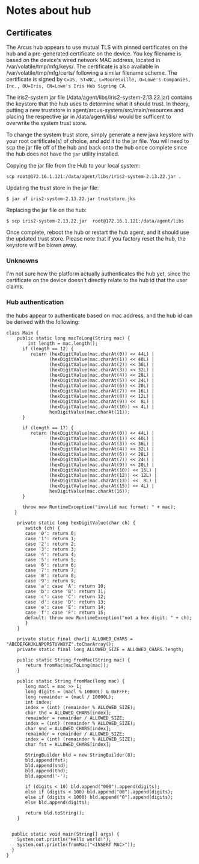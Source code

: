 # Notes about hub

## Certificates

The Arcus hub appears to use mutual TLS with pinned certificates on the hub and a pre-generated certificate on the device. You key filename is based on the device's wired network MAC address, located in /var/volatile/tmp/mfg/keys/. The certificate is also available in /var/volatile/tmp/mfg/certs/ following a similar filename scheme. The certificate is signed by `C=US, ST=NC, L=Mooresville, O=Lowe's Companies, Inc., OU=Iris, CN=Lowe's Iris Hub Signing CA`.

The iris2-system jar file (/data/agent/libs/iris2-system-2.13.22.jar) contains the keystore that the hub uses to determine what it should trust. In theory, putting a new truststore in agent/arcus-system/src/main/resources and placing the respective jar in /data/agent/libs/ would be sufficent to overwrite the system trust store.

To change the system trust store, simply generate a new java keystore with your root certificate(s) of choice, and add it to the jar file. You will need to scp the jar file off of the hub and back onto the hub once complete since the hub does not have the `jar` utility installed.

Copying the jar file from the Hub to your local system:
```
scp root@172.16.1.121:/data/agent/libs/iris2-system-2.13.22.jar .
```

Updating the trust store in the jar file:
```
$ jar uf iris2-system-2.13.22.jar truststore.jks
```

Replacing the jar file on the hub:
```
$ scp iris2-system-2.13.22.jar  root@172.16.1.121:/data/agent/libs
```

Once complete, reboot the hub or restart the hub agent, and it should use the updated trust store. Please note that if you factory reset the hub, the keystore will be blown away.

### Unknowns

I'm not sure how the platform actually authenticates the hub yet, since the certificate on the device doesn't directly relate to the hub id that the user claims.

### Hub authentication

the hubs appear to authenticate based on mac address, and the hub id can be derived with the following:

```
class Main {
 	public static long macToLong(String mac) {
		int length = mac.length();
      if (length == 12) {
         return (hexDigitValue(mac.charAt(0)) << 44L) |
                (hexDigitValue(mac.charAt(1)) << 40L) |
                (hexDigitValue(mac.charAt(2)) << 36L) |
                (hexDigitValue(mac.charAt(3)) << 32L) |
                (hexDigitValue(mac.charAt(4)) << 28L) |
                (hexDigitValue(mac.charAt(5)) << 24L) |
                (hexDigitValue(mac.charAt(6)) << 20L) |
                (hexDigitValue(mac.charAt(7)) << 16L) |
                (hexDigitValue(mac.charAt(8)) << 12L) |
                (hexDigitValue(mac.charAt(9)) <<  8L) |
                (hexDigitValue(mac.charAt(10)) << 4L) |
                hexDigitValue(mac.charAt(11));
      }

      if (length == 17) {
         return (hexDigitValue(mac.charAt(0)) << 44L) |
                (hexDigitValue(mac.charAt(1)) << 40L) |
                (hexDigitValue(mac.charAt(3)) << 36L) |
                (hexDigitValue(mac.charAt(4)) << 32L) |
                (hexDigitValue(mac.charAt(6)) << 28L) |
                (hexDigitValue(mac.charAt(7)) << 24L) |
                (hexDigitValue(mac.charAt(9)) << 20L) |
                (hexDigitValue(mac.charAt(10)) << 16L) |
                (hexDigitValue(mac.charAt(12)) << 12L) |
                (hexDigitValue(mac.charAt(13)) <<  8L) |
                (hexDigitValue(mac.charAt(15)) << 4L) |
                hexDigitValue(mac.charAt(16));
      }

      throw new RuntimeException("invalid mac format: " + mac);
   }

    private static long hexDigitValue(char ch) {
       switch (ch) {
       case '0': return 0;
       case '1': return 1;
       case '2': return 2;
       case '3': return 3;
       case '4': return 4;
       case '5': return 5;
       case '6': return 6;
       case '7': return 7;
       case '8': return 8;
       case '9': return 9;
       case 'a': case 'A': return 10;
       case 'b': case 'B': return 11;
       case 'c': case 'C': return 12;
       case 'd': case 'D': return 13;
       case 'e': case 'E': return 14;
       case 'f': case 'F': return 15;
       default: throw new RuntimeException("not a hex digit: " + ch);
       }
    }

    private static final char[] ALLOWED_CHARS = "ABCDEFGHJKLNPQRSTUVWXYZ".toCharArray();
    private static final long ALLOWED_SIZE = ALLOWED_CHARS.length;

    public static String fromMac(String mac) {
       return fromMac(macToLong(mac));
    }

    public static String fromMac(long mac) {
       long macl = mac >> 1;
       long digits = (macl % 10000L) & 0xFFFF;
       long remainder = (macl / 10000L);
       int index;
       index = (int) (remainder % ALLOWED_SIZE);
       char thd = ALLOWED_CHARS[index];
       remainder = remainder / ALLOWED_SIZE;
       index = (int) (remainder % ALLOWED_SIZE);
       char snd = ALLOWED_CHARS[index];
       remainder = remainder / ALLOWED_SIZE;
       index = (int) (remainder % ALLOWED_SIZE);
       char fst = ALLOWED_CHARS[index];

       StringBuilder bld = new StringBuilder(8);
       bld.append(fst);
       bld.append(snd);
       bld.append(thd);
       bld.append('-');

       if (digits < 10) bld.append("000").append(digits);
       else if (digits < 100) bld.append("00").append(digits);
       else if (digits < 1000) bld.append("0").append(digits);
       else bld.append(digits);

       return bld.toString();
    }


  public static void main(String[] args) {
    System.out.println("Hello world!");
    System.out.println(fromMac("<INSERT MAC>"));
  }
}
```
